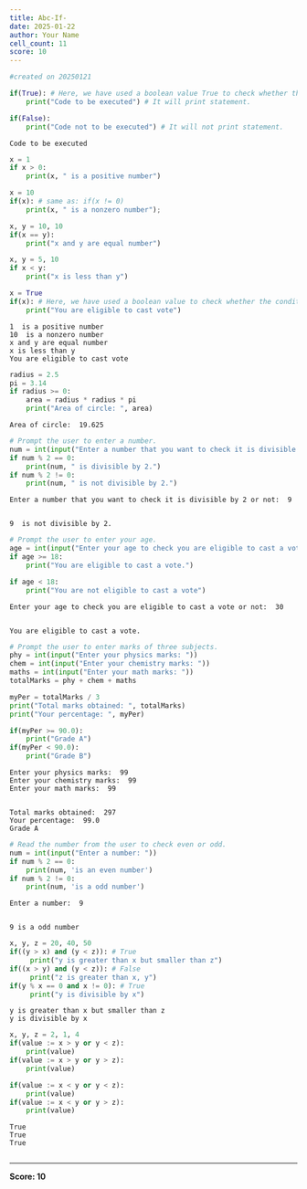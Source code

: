 ```yaml
---
title: Abc-If-
date: 2025-01-22
author: Your Name
cell_count: 11
score: 10
---
```


```python
#created on 20250121
```


```python
if(True): # Here, we have used a boolean value True to check whether the condition is true or not.
    print("Code to be executed") # It will print statement. 

if(False): 
    print("Code not to be executed") # It will not print statement.
```

    Code to be executed



```python
x = 1
if x > 0:
    print(x, " is a positive number")

x = 10
if(x): # same as: if(x != 0)
    print(x, " is a nonzero number");

x, y = 10, 10
if(x == y):
    print("x and y are equal number")

x, y = 5, 10
if x < y:
    print("x is less than y")

x = True
if(x): # Here, we have used a boolean value to check whether the condition is true or not.
    print("You are eligible to cast vote")

```

    1  is a positive number
    10  is a nonzero number
    x and y are equal number
    x is less than y
    You are eligible to cast vote



```python
radius = 2.5
pi = 3.14
if radius >= 0:
    area = radius * radius * pi
    print("Area of circle: ", area)

```

    Area of circle:  19.625



```python
# Prompt the user to enter a number.
num = int(input("Enter a number that you want to check it is divisible by 2 or not: "))
if num % 2 == 0:
    print(num, " is divisible by 2.")
if num % 2 != 0:
    print(num, " is not divisible by 2.")

```

    Enter a number that you want to check it is divisible by 2 or not:  9


    9  is not divisible by 2.



```python
# Prompt the user to enter your age.
age = int(input("Enter your age to check you are eligible to cast a vote or not: "))
if age >= 18:
    print("You are eligible to cast a vote.")

if age < 18:
    print("You are not eligible to cast a vote")

```

    Enter your age to check you are eligible to cast a vote or not:  30


    You are eligible to cast a vote.



```python
# Prompt the user to enter marks of three subjects.
phy = int(input("Enter your physics marks: "))
chem = int(input("Enter your chemistry marks: "))
maths = int(input("Enter your math marks: "))
totalMarks = phy + chem + maths

myPer = totalMarks / 3
print("Total marks obtained: ", totalMarks)
print("Your percentage: ", myPer)

if(myPer >= 90.0): 
    print("Grade A")
if(myPer < 90.0): 
    print("Grade B")

```

    Enter your physics marks:  99
    Enter your chemistry marks:  99
    Enter your math marks:  99


    Total marks obtained:  297
    Your percentage:  99.0
    Grade A



```python
# Read the number from the user to check even or odd.
num = int(input("Enter a number: "))
if num % 2 == 0:
    print(num, 'is an even number')
if num % 2 != 0:
    print(num, 'is a odd number')

```

    Enter a number:  9


    9 is a odd number



```python
x, y, z = 20, 40, 50
if((y > x) and (y < z)): # True 
     print("y is greater than x but smaller than z") 
if((x > y) and (y < z)): # False
     print("z is greater than x, y")
if(y % x == 0 and x != 0): # True
     print("y is divisible by x")

```

    y is greater than x but smaller than z
    y is divisible by x



```python
x, y, z = 2, 1, 4
if(value := x > y or y < z): 
    print(value) 
if(value := x > y or y > z):
    print(value)

if(value := x < y or y < z):
    print(value)
if(value := x < y or y > z):
    print(value)

```

    True
    True
    True



```python

```


---
**Score: 10**
